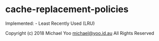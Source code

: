 cache-replacement-policies
==========================

Implemented:
    - Least Recently Used (LRU)

Copyright (c) 2018 Michael Yoo <michael@yoo.id.au> All Rights Reserved